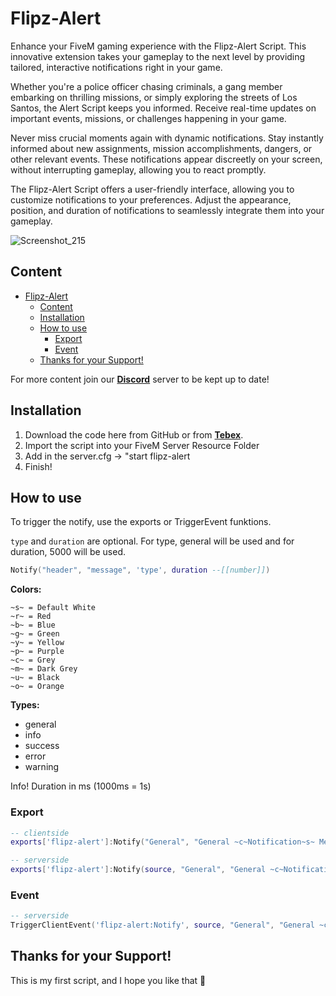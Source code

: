 # Flipz-Alert
Enhance your FiveM gaming experience with the Flipz-Alert Script. This innovative extension takes your gameplay to the next level by providing tailored, interactive notifications right in your game.

Whether you're a police officer chasing criminals, a gang member embarking on thrilling missions, or simply exploring the streets of Los Santos, the Alert Script keeps you informed. Receive real-time updates on important events, missions, or challenges happening in your game.

Never miss crucial moments again with dynamic notifications. Stay instantly informed about new assignments, mission accomplishments, dangers, or other relevant events. These notifications appear discreetly on your screen, without interrupting gameplay, allowing you to react promptly.

The Flipz-Alert Script offers a user-friendly interface, allowing you to customize notifications to your preferences. Adjust the appearance, position, and duration of notifications to seamlessly integrate them into your gameplay.

![Screenshot_215](https://github.com/Musiker15/Flipz-Alert/assets/49867381/34805be8-d879-4551-b18b-d8444d8d0785)

## Content
- [Flipz-Alert](#flipz-alert)
  - [Content](#content)
  - [Installation](#installation)
  - [How to use](#how-to-use)
    - [Export](#export)
    - [Event](#event)
  - [Thanks for your Support!](#thanks-for-your-support)

For more content join our **[Discord](https://discord.gg/hgHNRvXmF9)** server to be kept up to date!

## Installation
1. Download the code here from GitHub or from **[Tebex](https://flipz-resources.tebex.io/)**.
2. Import the script into your FiveM Server Resource Folder
3. Add in the server.cfg -> "start flipz-alert
4. Finish!

## How to use
To trigger the notify, use the exports or TriggerEvent funktions.

`type` and `duration` are optional. For type, general will be used and for duration, 5000 will be used.

```lua
Notify("header", "message", 'type', duration --[[number]])
```

**Colors:**
```
~s~ = Default White
~r~ = Red
~b~ = Blue
~g~ = Green
~y~ = Yellow
~p~ = Purple
~c~ = Grey
~m~ = Dark Grey
~u~ = Black
~o~ = Orange
```

**Types:**
- general
- info
- success
- error
- warning

Info! Duration in ms (1000ms = 1s)

### Export
```lua
-- clientside
exports['flipz-alert']:Notify("General", "General ~c~Notification~s~ Message", "general", 5000)

-- serverside
exports['flipz-alert']:Notify(source, "General", "General ~c~Notification~s~ Message", "general", 5000)
```
### Event
```lua
-- serverside
TriggerClientEvent('flipz-alert:Notify', source, "General", "General ~c~Notification~s~ Message", "general", 5000)
```

## Thanks for your Support!
This is my first script, and I hope you like that 💖
